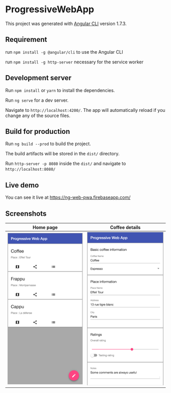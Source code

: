 # ProgressiveWebApp

This project was generated with [Angular CLI](https://github.com/angular/angular-cli) version 1.7.3.

## Requirement

run `npm install -g @angular/cli` to use the Angular CLI

run `npm install -g http-server` necessary for the service worker

## Development server

Run `npm install` or `yarn` to install the dependencies. 

Run `ng serve` for a dev server. 

Navigate to `http://localhost:4200/`. The app will automatically reload if you change any of the source files.

## Build for production

Run `ng build --prod` to build the project. 

The build artifacts will be stored in the `dist/` directory.

Run `http-server -p 8080` inside the `dist/` and navigate to `http://localhost:8080/`

## Live demo

You can see it live at https://ng-web-pwa.firebaseapp.com/

## Screenshots

Home page             |  Coffee details
:-------------------------:|:-------------------------:
<img src="https://github.com/wassim-azirar/ProgressiveWebApp/blob/master/screenshots/home%20screen.png" alt="Home page">  |  <img src="https://github.com/wassim-azirar/ProgressiveWebApp/blob/master/screenshots/coffee%20details.png" alt="Cofee details">
